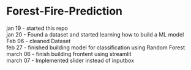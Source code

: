 ﻿# Forest-Fire-Prediction  
 jan 19 - started this repo  
 jan 20 - Found a dataset and started learning how to build a ML model  
 Feb 06 - cleaned Dataset  
 feb 27 - finished building model for classification using Random Forest   
 march 06 - finish building frontent using streamlit  
 march 07 - Implemented slider instead of inputbox
